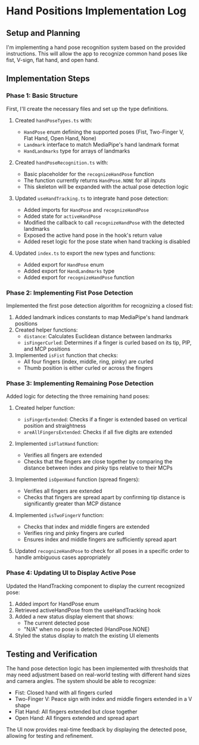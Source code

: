 # Hand Positions Implementation Log

## Setup and Planning

I'm implementing a hand pose recognition system based on the provided instructions. This will allow the app to recognize common hand poses like fist, V-sign, flat hand, and open hand.

## Implementation Steps

### Phase 1: Basic Structure

First, I'll create the necessary files and set up the type definitions.

1. Created `handPoseTypes.ts` with:
   - `HandPose` enum defining the supported poses (Fist, Two-Finger V, Flat Hand, Open Hand, None)
   - `Landmark` interface to match MediaPipe's hand landmark format
   - `HandLandmarks` type for arrays of landmarks

2. Created `handPoseRecognition.ts` with:
   - Basic placeholder for the `recognizeHandPose` function
   - The function currently returns `HandPose.NONE` for all inputs
   - This skeleton will be expanded with the actual pose detection logic

3. Updated `useHandTracking.ts` to integrate hand pose detection:
   - Added imports for `HandPose` and `recognizeHandPose`
   - Added state for `activeHandPose`
   - Modified the callback to call `recognizeHandPose` with the detected landmarks
   - Exposed the active hand pose in the hook's return value
   - Added reset logic for the pose state when hand tracking is disabled

4. Updated `index.ts` to export the new types and functions:
   - Added export for `HandPose` enum
   - Added export for `HandLandmarks` type
   - Added export for `recognizeHandPose` function

### Phase 2: Implementing Fist Pose Detection

Implemented the first pose detection algorithm for recognizing a closed fist:

1. Added landmark indices constants to map MediaPipe's hand landmark positions
2. Created helper functions:
   - `distance`: Calculates Euclidean distance between landmarks
   - `isFingerCurled`: Determines if a finger is curled based on its tip, PIP, and MCP positions
3. Implemented `isFist` function that checks:
   - All four fingers (index, middle, ring, pinky) are curled
   - Thumb position is either curled or across the fingers

### Phase 3: Implementing Remaining Pose Detection

Added logic for detecting the three remaining hand poses:

1. Created helper function:
   - `isFingerExtended`: Checks if a finger is extended based on vertical position and straightness
   - `areAllFingersExtended`: Checks if all five digits are extended

2. Implemented `isFlatHand` function:
   - Verifies all fingers are extended
   - Checks that the fingers are close together by comparing the distance between index and pinky tips relative to their MCPs

3. Implemented `isOpenHand` function (spread fingers):
   - Verifies all fingers are extended
   - Checks that fingers are spread apart by confirming tip distance is significantly greater than MCP distance

4. Implemented `isTwoFingerV` function:
   - Checks that index and middle fingers are extended
   - Verifies ring and pinky fingers are curled
   - Ensures index and middle fingers are sufficiently spread apart

5. Updated `recognizeHandPose` to check for all poses in a specific order to handle ambiguous cases appropriately

### Phase 4: Updating UI to Display Active Pose

Updated the HandTracking component to display the current recognized pose:

1. Added import for HandPose enum
2. Retrieved activeHandPose from the useHandTracking hook
3. Added a new status display element that shows:
   - The current detected pose
   - "N/A" when no pose is detected (HandPose.NONE)
4. Styled the status display to match the existing UI elements

## Testing and Verification

The hand pose detection logic has been implemented with thresholds that may need adjustment based on real-world testing with different hand sizes and camera angles. The system should be able to recognize:

- Fist: Closed hand with all fingers curled
- Two-Finger V: Peace sign with index and middle fingers extended in a V shape
- Flat Hand: All fingers extended but close together
- Open Hand: All fingers extended and spread apart

The UI now provides real-time feedback by displaying the detected pose, allowing for testing and refinement.